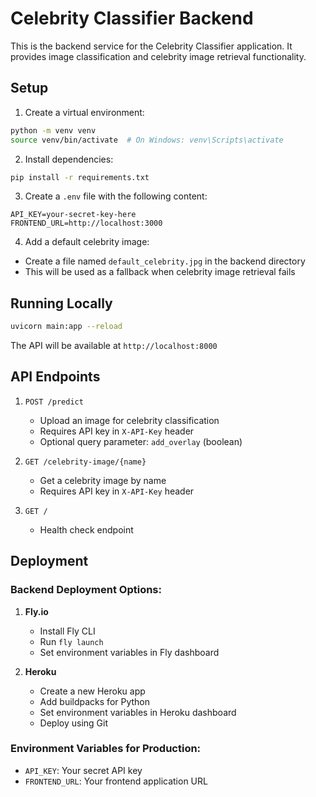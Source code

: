 # Celebrity Classifier Backend

This is the backend service for the Celebrity Classifier application. It provides image classification and celebrity image retrieval functionality.

## Setup

1. Create a virtual environment:
```bash
python -m venv venv
source venv/bin/activate  # On Windows: venv\Scripts\activate
```

2. Install dependencies:
```bash
pip install -r requirements.txt
```

3. Create a `.env` file with the following content:
```
API_KEY=your-secret-key-here
FRONTEND_URL=http://localhost:3000
```

4. Add a default celebrity image:
- Create a file named `default_celebrity.jpg` in the backend directory
- This will be used as a fallback when celebrity image retrieval fails

## Running Locally

```bash
uvicorn main:app --reload
```

The API will be available at `http://localhost:8000`

## API Endpoints

1. `POST /predict`
   - Upload an image for celebrity classification
   - Requires API key in `X-API-Key` header
   - Optional query parameter: `add_overlay` (boolean)

2. `GET /celebrity-image/{name}`
   - Get a celebrity image by name
   - Requires API key in `X-API-Key` header

3. `GET /`
   - Health check endpoint

## Deployment

### Backend Deployment Options:

1. **Fly.io**
   - Install Fly CLI
   - Run `fly launch`
   - Set environment variables in Fly dashboard

2. **Heroku**
   - Create a new Heroku app
   - Add buildpacks for Python
   - Set environment variables in Heroku dashboard
   - Deploy using Git

### Environment Variables for Production:

- `API_KEY`: Your secret API key
- `FRONTEND_URL`: Your frontend application URL 